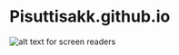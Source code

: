 # Pisuttisakk.github.io
![alt text for screen readers](/path/to/file:///C:/Users/ICT/Downloads/20231011_100526.jpg "Text to show on mouseover")
